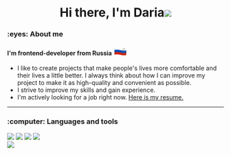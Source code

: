 <h1 align="center">Hi there, I'm Daria<img src="https://github.com/blackcater/blackcater/raw/main/images/Hi.gif" height="32"/></h1>
<h3>:eyes: About me</h3>
<h4 align="left">I'm frontend-developer from Russia <img src="https://github.com/ramach05/ramach05/blob/main/images/russian-flag.gif?raw=true"/ height="20"></h3>
<ul>
      <li>I like to create projects that make people's lives more comfortable and their lives a little better. I always think about how I can improve my project to make it as high-quality and convenient as possible.</li>
      <li>I strive to improve my skills and gain experience.</li>
      <li>I'm actively looking for a job right now. <a href="#000">Here is my resume.<a></li>
</ul>
<hr>
<h3>:computer: Languages and tools</h3> 
<div align="left"><img src="https://images.icon-icons.com/2107/PNG/512/file_type_html_icon_130541.png"/ height="40"> <img src="https://images.icon-icons.com/2107/PNG/512/file_type_css_icon_130661.png"/ height="40"> <img src="https://images.icon-icons.com/2108/PNG/512/javascript_icon_130900.png" height="40"> <img src="https://images.icon-icons.com/2429/PNG/512/figma_logo_icon_147289.png" height="40"/></div>
<img src="https://github-readme-stats.vercel.app/api/top-langs/?username=DARRR1NG&layout=compact"/>


